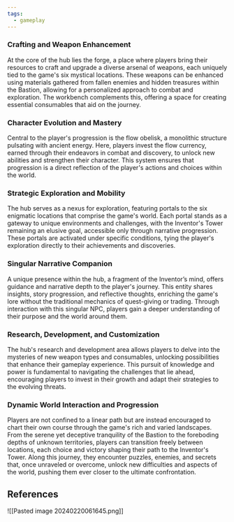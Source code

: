 ```yaml
---
tags:
  - gameplay
---
```

### Crafting and Weapon Enhancement

At the core of the hub lies the forge, a place where players bring their resources to craft and upgrade a diverse arsenal of weapons, each uniquely tied to the game's six mystical locations. These weapons can be enhanced using materials gathered from fallen enemies and hidden treasures within the Bastion, allowing for a personalized approach to combat and exploration. The workbench complements this, offering a space for creating essential consumables that aid on the journey.

### Character Evolution and Mastery

Central to the player's progression is the flow obelisk, a monolithic structure pulsating with ancient energy. Here, players invest the flow currency, earned through their endeavors in combat and discovery, to unlock new abilities and strengthen their character. This system ensures that progression is a direct reflection of the player's actions and choices within the world.

### Strategic Exploration and Mobility

The hub serves as a nexus for exploration, featuring portals to the six enigmatic locations that comprise the game's world. Each portal stands as a gateway to unique environments and challenges, with the Inventor's Tower remaining an elusive goal, accessible only through narrative progression. These portals are activated under specific conditions, tying the player's exploration directly to their achievements and discoveries.

### Singular Narrative Companion

A unique presence within the hub, a fragment of the Inventor’s mind, offers guidance and narrative depth to the player's journey. This entity shares insights, story progression, and reflective thoughts, enriching the game's lore without the traditional mechanics of quest-giving or trading. Through interaction with this singular NPC, players gain a deeper understanding of their purpose and the world around them.

### Research, Development, and Customization

The hub's research and development area allows players to delve into the mysteries of new weapon types and consumables, unlocking possibilities that enhance their gameplay experience. This pursuit of knowledge and power is fundamental to navigating the challenges that lie ahead, encouraging players to invest in their growth and adapt their strategies to the evolving threats.

### Dynamic World Interaction and Progression

Players are not confined to a linear path but are instead encouraged to chart their own course through the game's rich and varied landscapes. From the serene yet deceptive tranquility of the Bastion to the foreboding depths of unknown territories, players can transition freely between locations, each choice and victory shaping their path to the Inventor's Tower. Along this journey, they encounter puzzles, enemies, and secrets that, once unraveled or overcome, unlock new difficulties and aspects of the world, pushing them ever closer to the ultimate confrontation.

## References

![[Pasted image 20240220061645.png]]